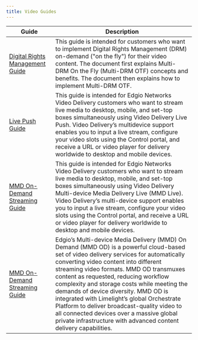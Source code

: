 ```yaml
---
title: Video Guides
---
```

<!-- this page needs links to guides -->

|Guide| Description|
|---|---|
|[Digital Rights Management Guide](/delivery/video/drm)|This guide is intended for customers who want to implement Digital Rights Management (DRM) on-demand ("on the fly") for their video content. The document first explains Multi-DRM On the Fly (Multi-DRM OTF) concepts and benefits. The document then explains how to implement Multi-DRM OTF.|
|[Live Push Guide](/delivery/video/live_push)|This guide is intended for Edgio Networks Video Delivery customers who want to stream live media to desktop, mobile, and set-top boxes simultaneously using Video Delivery Live Push. Video Delivery’s multidevice support enables you to input a live stream, configure your video slots using the Control portal, and receive a URL or video player for delivery worldwide to desktop and mobile devices. |
|[MMD On-Demand Streaming Guide](/delivery/video/mmd_od)|This guide is intended for Edgio Networks Video Delivery customers who want to stream live media to desktop, mobile, and set-top boxes simultaneously using Video Delivery Multi-device Media Delivery Live (MMD Live). Video Delivery’s multi-device support enables you to input a live stream, configure your video slots using the Control portal, and receive a URL or video player for delivery worldwide to desktop and mobile devices.|
|[MMD On-Demand Streaming Guide](/delivery/video/mmd_od)|Edgio’s Multi-device Media Delivery (MMD) On Demand (MMD OD) is a powerful cloud-based set of video delivery services for automatically converting video content into different streaming video formats. MMD OD transmuxes content as requested, reducing workflow complexity and storage costs while meeting the demands of device diversity. MMD OD is integrated with Limelight’s global Orchestrate Platform to deliver broadcast-quality video to all connected devices over a massive global private infrastructure with advanced content delivery capabilities.|



<!--### Limelight Video Platform (LVP)
User Guide
Content API Developers Reference-->

